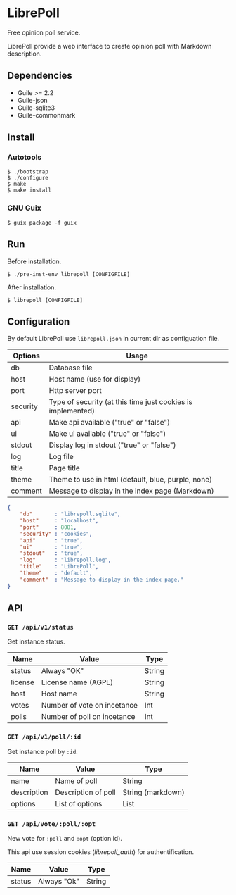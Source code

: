 LibrePoll
=========

Free opinion poll service.


LibrePoll provide a web interface to create opinion poll with Markdown
description.


## Dependencies

 - Guile >= 2.2
 - Guile-json
 - Guile-sqlite3
 - Guile-commonmark


## Install

### Autotools

```shell
$ ./bootstrap
$ ./configure
$ make
$ make install
```

### GNU Guix

```shell
$ guix package -f guix
```


## Run

Before installation.

```shell
$ ./pre-inst-env librepoll [CONFIGFILE]
```

After installation.

```shell
$ librepoll [CONFIGFILE]
```


## Configuration

By default LibrePoll use `librepoll.json` in current dir as
configuation file.

| Options  | Usage                                                       |
|----------|-------------------------------------------------------------|
| db       | Database file                                               |
| host     | Host name (use for display)                                 |
| port     | Http server port                                            |
| security | Type of security (at this time just cookies is implemented) |
| api      | Make api available ("true" or "false")                      |
| ui       | Make ui available ("true" or "false")                       |
| stdout   | Display log in stdout ("true" or "false")                   |
| log      | Log file                                                    |
| title    | Page title                                                  |
| theme    | Theme to use in html (default, blue, purple, none)          |
| comment  | Message to display in the index page (Markdown)             |


```json
{
    "db"       : "librepoll.sqlite",
    "host"     : "localhost",
    "port"     : 8081,
    "security" : "cookies",
    "api"      : "true",
    "ui"       : "true",
    "stdout"   : "true",
    "log"      : "librepoll.log",
    "title"    : "LibrePoll",
    "theme"    : "default",
    "comment"  : "Message to display in the index page."
}
```

## API

### `GET /api/v1/status`

Get instance status.

| Name    | Value                       | Type   |
|---------|-----------------------------|--------|
| status  | Always "OK"                 | String |
| license | License name (AGPL)         | String |
| host    | Host name                   | String |
| votes   | Number of vote on incetance | Int    |
| polls   | Number of poll on incetance | Int    |

### `GET /api/v1/poll/:id`

Get instance poll by `:id`.

| Name        | Value               | Type              |
|-------------|---------------------|-------------------|
| name        | Name of poll        | String            |
| description | Description of poll | String (markdown) |
| options     | List of options     | List              |

### `GET /api/vote/:poll/:opt`

New vote for `:poll` and `:opt` (option id).

This api use session cookies (*librepoll_auth*) for authentification.

| Name   | Value       | Type   |
|--------|-------------|--------|
| status | Always "Ok" | String |
